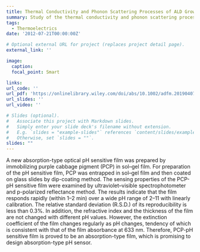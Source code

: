 ```yaml
---
title: Thermal Conductivity and Phonon Scattering Processes of ALD Grown PbTe-PbSe Thermoelectric Thin Films
summary: Study of the thermal conductivity and phonon scattering processes in a series of n-type lead telluride-lead selenide (PbTe-PbSe) nanostructured thin films grown by atomic layer deposition (ALD).
tags:
  - Thermoelectrics
date: '2012-07-21T00:00:00Z'

# Optional external URL for project (replaces project detail page).
external_link: ''

image:
  caption: 
  focal_point: Smart

links:
url_code: ''
url_pdf: 'https://onlinelibrary.wiley.com/doi/abs/10.1002/adfm.201904073'
url_slides: ''
url_video: ''

# Slides (optional).
#   Associate this project with Markdown slides.
#   Simply enter your slide deck's filename without extension.
#   E.g. `slides = "example-slides"` references `content/slides/example-slides.md`.
#   Otherwise, set `slides = ""`.
slides: ""
---
```


A new absorption-type optical pH sensitive film was prepared by immobilizing purple cabbage pigment (PCP) in sol–gel film. For preparation of the pH sensitive film, PCP was entrapped in sol–gel film and then coated on glass slides by dip-coating method. The sensing properties of the PCP-pH sensitive film were examined by ultraviolet–visible spectrophotometer and p-polarized reflectance method. The results indicate that the film responds rapidly (within 1–2 min) over a wide pH range of 2–11 with linearly calibration. The relative standard deviation (R.S.D.) of its reproducibility is less than 0.3%. In addition, the refractive index and the thickness of the film are not changed with different pH values. However, the extinction coefficient of the film changes regularly as pH changes, tendency of which is consistent with that of the film absorbance at 633 nm. Therefore, PCP-pH sensitive film is proved to be an absorption-type film, which is promising to design absorption-type pH sensor.
